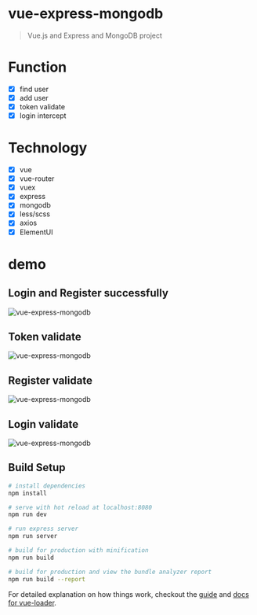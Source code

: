 # vue-express-mongodb

> Vue.js and Express and MongoDB project

# Function

- [x] find user
- [x] add user
- [x] token validate
- [x] login intercept

# Technology

- [x] vue
- [x] vue-router
- [x] vuex
- [x] express
- [x] mongodb
- [x] less/scss
- [x] axios
- [x] ElementUI

# demo

## Login and Register successfully

![vue-express-mongodb](https://github.com/vxhly/vue-express-mongodb/tree/master/static/vue-express-mongodb-1.gif)

## Token validate

![vue-express-mongodb](https://github.com/vxhly/vue-express-mongodb/tree/master/static/vue-express-mongodb-2.gif)

## Register validate

![vue-express-mongodb](https://github.com/vxhly/vue-express-mongodb/tree/master/static/vue-express-mongodb-3.gif)

## Login validate

![vue-express-mongodb](https://github.com/vxhly/vue-express-mongodb/tree/master/static/vue-express-mongodb-4.gif)

## Build Setup

```bash
# install dependencies
npm install

# serve with hot reload at localhost:8080
npm run dev

# run express server
npm run server

# build for production with minification
npm run build

# build for production and view the bundle analyzer report
npm run build --report
```

For detailed explanation on how things work, checkout the [guide](http://vuejs-templates.github.io/webpack/) and [docs for vue-loader](http://vuejs.github.io/vue-loader).
